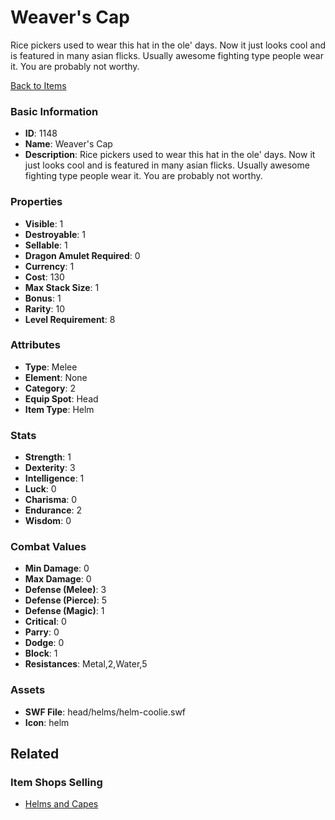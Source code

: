 # Weaver's Cap

Rice pickers used to wear this hat in the ole' days. Now it just looks cool and is featured in many asian flicks. Usually awesome fighting type people wear it. You are probably not worthy.

[Back to Items](../items.md)

### Basic Information

- **ID**: 1148
- **Name**: Weaver&#039;s Cap
- **Description**: Rice pickers used to wear this hat in the ole&#039; days. Now it just looks cool and is featured in many asian flicks. Usually awesome fighting type people wear it. You are probably not worthy.

### Properties

- **Visible**: 1
- **Destroyable**: 1
- **Sellable**: 1
- **Dragon Amulet Required**: 0
- **Currency**: 1
- **Cost**: 130
- **Max Stack Size**: 1
- **Bonus**: 1
- **Rarity**: 10
- **Level Requirement**: 8

### Attributes

- **Type**: Melee
- **Element**: None
- **Category**: 2
- **Equip Spot**: Head
- **Item Type**: Helm

### Stats

- **Strength**: 1
- **Dexterity**: 3
- **Intelligence**: 1
- **Luck**: 0
- **Charisma**: 0
- **Endurance**: 2
- **Wisdom**: 0

### Combat Values

- **Min Damage**: 0
- **Max Damage**: 0
- **Defense (Melee)**: 3
- **Defense (Pierce)**: 5
- **Defense (Magic)**: 1
- **Critical**: 0
- **Parry**: 0
- **Dodge**: 0
- **Block**: 1
- **Resistances**: Metal,2,Water,5

### Assets

- **SWF File**: head/helms/helm-coolie.swf
- **Icon**: helm

## Related

### Item Shops Selling

- [Helms and Capes](../item-shops/43-helms-and-capes.md)

